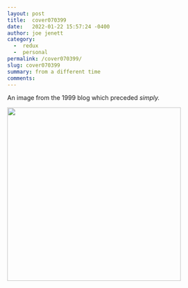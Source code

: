 ```yaml
---
layout: post
title:  cover070399
date:   2022-01-22 15:57:24 -0400
author: joe jenett
category:
  -  redux
  -  personal
permalink: /cover070399/
slug: cover070399
summary: from a different time
comments: 
---
```

<p>An image from the 1999  blog which preceded <em>simply.</em></p>
<p><img src="https://simply.jenett.org/images/070399.jpg" width="400" alt="" />
</p>

<a href="https://brid.gy/publish/twitter"></a>
<data class="p-bridgy-omit-link" value="false"></data>
